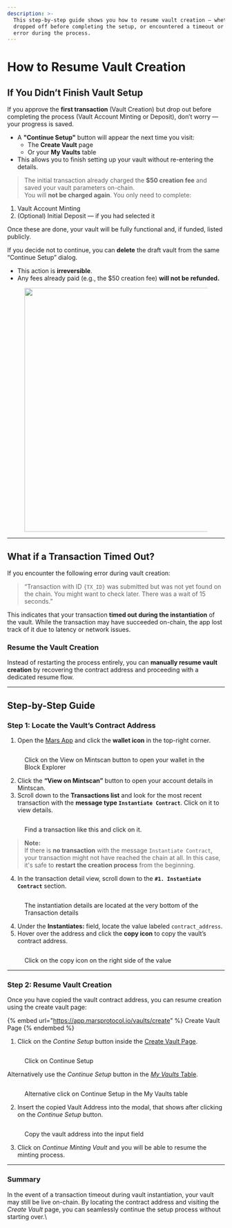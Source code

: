 ```yaml
---
description: >-
  This step-by-step guide shows you how to resume vault creation — whether you
  dropped off before completing the setup, or encountered a timeout or other
  error during the process.
---
```


# How to Resume Vault Creation

## If You Didn’t Finish Vault Setup

If you approve the **first transaction** (Vault Creation) but drop out before completing the process (Vault Account Minting or Deposit), don’t worry — your progress is saved.

* A **"Continue Setup"** button will appear the next time you visit:
  * The **Create Vault** page
  * Or your **My Vaults** table
* This allows you to finish setting up your vault without re-entering the details.

> The initial transaction already charged the **$50 creation fee** and saved your vault parameters on-chain.\
> You will **not be charged again**. You only need to complete:

1. Vault Account Minting
2. (Optional) Initial Deposit — if you had selected it

Once these are done, your vault will be fully functional and, if funded, listed publicly.

If you decide not to continue, you can **delete** the draft vault from the same “Continue Setup” dialog.

* This action is **irreversible**.
* Any fees already paid (e.g., the $50 creation fee) **will not be refunded.**

<figure><img src="../../.gitbook/assets/pending_vault.png" alt="" width="563"><figcaption></figcaption></figure>

***

## What if a Transaction Timed Out?

If you encounter the following error during vault creation:

> “Transaction with ID `{TX_ID}` was submitted but was not yet found on the chain. You might want to check later. There was a wait of 15 seconds.”

This indicates that your transaction **timed out during the instantiation** of the vault. While the transaction may have succeeded on-chain, the app lost track of it due to latency or network issues.

### Resume the Vault Creation

Instead of restarting the process entirely, you can **manually resume vault creation** by recovering the contract address and proceeding with a dedicated resume flow.

***

## Step-by-Step Guide

### Step 1: Locate the Vault’s Contract Address

1. Open the [Mars App](https://app.marsprotocol.io/) and click the **wallet icon** in the top-right corner.

<figure><img src="../../.gitbook/assets/view-on-mintscan (2).png" alt=""><figcaption><p>Click on the View on Mintscan button to open your wallet in the Block Explorer</p></figcaption></figure>

2. Click the **“View on Mintscan”** button to open your account details in Mintscan.
3. Scroll down to the **Transactions list** and look for the most recent transaction with the **message type `Instantiate Contract`**. Click on it to view details.

<figure><img src="../../.gitbook/assets/transactions.png" alt=""><figcaption><p>Find a transaction like this and click on it.</p></figcaption></figure>

> **Note:**\
> If there is **no transaction** with the message `Instantiate Contract`, your transaction might not have reached the chain at all. In this case, it's safe to **restart the creation process** from the beginning.

4. In the transaction detail view, scroll down to the **`#1. Instantiate Contract`** section.

<figure><img src="../../.gitbook/assets/message_details.png" alt=""><figcaption><p>The instantiation details are located at the very bottom of the Transaction details</p></figcaption></figure>



4. Under the **Instantiates:** field, locate the value labeled `contract_address`.
5. Hover over the address and click the **copy icon** to copy the vault’s contract address.

<figure><img src="../../.gitbook/assets/instantiates.png" alt=""><figcaption><p>Click on the copy icon on the right side of the value</p></figcaption></figure>

***

### Step 2: Resume Vault Creation

Once you have copied the vault contract address, you can resume creation using the create vault page:

{% embed url="https://app.marsprotocol.io/vaults/create" %}
Create Vault Page
{% endembed %}

1. Click on the _Contine Setup_ button inside the [Create Vault Page](https://app.marsprotocol.io/vaults/create).

<figure><img src="../../.gitbook/assets/continue-setup.png" alt=""><figcaption><p>Click on Continue Setup</p></figcaption></figure>

Alternatively use the _Continue Setup_ button in the [_My Vaults_ Table](https://app.marsprotocol.io/vaults).

<figure><img src="../../.gitbook/assets/continue-setup-table.png" alt=""><figcaption><p>Alternative click on Continue Setup in the My Vaults table</p></figcaption></figure>

2. Insert the copied Vault Address into the modal, that shows after clicking on the _Continue Setup_ button.

<figure><img src="../../.gitbook/assets/continue-minting.png" alt=""><figcaption><p>Copy the vault address into the input field</p></figcaption></figure>

3. Click on _Continue Minting Vault_ and you will be able to resume the minting process.

***

### Summary

In the event of a transaction timeout during vault instantiation, your vault may still be live on-chain. By locating the contract address and visiting the _Create Vault_ page, you can seamlessly continue the setup process without starting over.\
